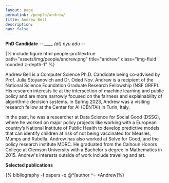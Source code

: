 ```yaml
---
layout: page
permalink: /people/andrew/
title: Andrew Bell
description: 
nav: false
---
```


**PhD Candidate** -- *____ (at) nyu.edu* --

{% include figure.html people-profile=true path="assets/img/people/andrew.png" title="andrew" class="img-fluid rounded z-depth-1" %}

Andrew Bell is a Computer Science Ph.D. Candidate being co-advised by Prof. Julia Stoyanovich and Dr. Oded Nov. Andrew is a recipient of the National Science Foundation Graduate Research Fellowship (NSF GRFP). His research interests lie at the intersection of machine learning and public policy and are more narrowly focused on the fairness and explainability of algorithmic decision systems. In Spring 2023, Andrew was a visiting research fellow at the Center for AI (CENTAI) in Turin, Italy.

In the past, he was a researcher at Data Science for Social Good (DSSG), where he worked on major policy projects like working with a European country’s National Institute of Public Health to develop predictive models that can identify children at risk of not being vaccinated for Measles, Mumps and Rubella. Andrew has also worked at Solve for Good, and the policy research institute MDRC. He graduated from the Calhoun Honors College at Clemson University with a Bachelor's degree in Mathematics in 2015. Andrew's interests outside of work include traveling and art.

**Selected publications**
<div class="publications-div">
  {% bibliography -f papers -q @*[author ^= *Andrew]%}
</div>